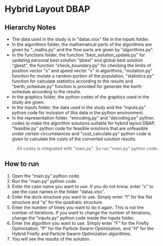 # Hybrid Layout DBAP

## Hierarchy Notes

* The data used in the study is in "datas.xlsx" file in the inputs folder.
* In the algorithms folder, the mathematical parts of the algorithms are given by "_maths.py" and the flow parts are given by "algorithms.py".
* In the functions folder, the function "best_solution_update.py" for updating personal best solution "pbest" and global best solution "gbest", the function "check_boundary.py" for checking the limits of position vector "x" and speed vector "v" in algorithms, "mutation.py" function for mutate a random portion of the population, "statistics.py" function for calculate statistics according to the results and "berth_schedule.py" function is provided for generate the berth schedule according to the results.
* In the graphics folder, the python codes of the graphics used in the study are given.
* In the inputs folder, the data used in the study and the "inputs.py" python code for inclusion of this data in the python environment.
* In the representation folder, "encoding.py" and "decoding.py" python codes to make the algorithm solutions suitable for hybrid layout DBAP, "feasible.py" python code for feasible solutions that are unfeasible under certain circumstances and "cost_calculate.py" python code is given to calculate the costs of the converted solution results.

> All codes is integrated with "main.py". So run "main.py" python code.

## How to run

1. Open the "main.py" python code.
2. Run the "main.py" python code.
3. Enter the case name you want to use. If you do not know, enter "c" to see the case names in the folder "datas.xlsx".
4. Enter the dock structure you want to use. Simply enter "f" for the flat structure and "q" for the quadratic structure.
5. Enter the number of times you want to do it again. This is not the number of iterations. If you want to change the number of iterations, change the "inputs.py" python code inside the inputs folder.
6. Enter the algorithm you want to use. Simply enter "F" for the Firefly Optimization, "P" for the Particle Swarm Optimization, and "H" for the Hybrid Firefly and Particle Swarm Optimization algorithms.
7. You will see the results of the solution.
